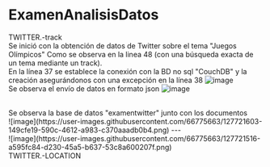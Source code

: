 # ExamenAnalisisDatos
TWITTER.-track
<br/>
Se inició con la obtención de datos de Twitter sobre el tema "Juegos Olímpicos" Como se observa en la linea 48 (con una búsqueda exacta de un tema mediante un track).
<br/>
En la línea 37 se establece la conexión con la BD no sql "CouchDB" y la creación asegurándonos con una excepción en la línea 38 
![image](https://user-images.githubusercontent.com/66775663/127720979-46733db8-a21d-4a15-916d-9cb15a1520f1.png)
<br/>
Se observa el envío de datos en formato json
![image](https://user-images.githubusercontent.com/66775663/127721267-ff57212e-e1de-40d1-b286-64fb2cf3a455.png)

<br />
Se observa la base de datos "examentwitter" junto con los documentos 
<br/>
![image](https://user-images.githubusercontent.com/66775663/127721603-149cfe19-590c-4612-a983-c370aaadb0b4.png) 
---
<br/>
![image](https://user-images.githubusercontent.com/66775663/127721516-a595fc84-d230-45a5-b637-53c8a600207f.png)

<br/>
TWITTER.-LOCATION






